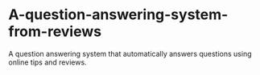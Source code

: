 # A-question-answering-system-from-reviews
A question answering system that automatically answers questions using online tips and reviews.
